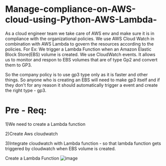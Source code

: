 # Manage-compliance-on-AWS-cloud-using-Python-AWS-Lambda-

As a cloud engineer team we take care of AWS env and make sure it is in compliance with the organizational policies.
We use AWS Cloud Watch in combination with AWS Lambda to govern the resources according to the policies.
For Ex: We trigger a Lambda Function when an Amazon Elastic Block Store(EBS) volume is created. We use CloudWatch events.
It allows us to monitor and respon to EBS volumes that are of type Gp2 and convert them to GP3.


So the company policy is to use gp3 type only as it is faster and other things. So anyone who is creating an EBS will need to make gp3 itself and if they don't for any reason it should automatically trigger a event and create the right type - gp3.

# Pre - Req:
1)We need to create a Lambda function

2)Create Aws cloudwatch 

3)Integrate cloudwatch with Lambda function - so that lambda function gets triggered by cloudwatch when EBS volume is created.



Create a Lambda Function
![image](https://github.com/Skillz619/Manage-compliance-on-AWS-cloud-using-Python-AWS-Lambda-/assets/43133388/32a358cd-bd62-4c0e-a99e-3ac2d9f708c8)
